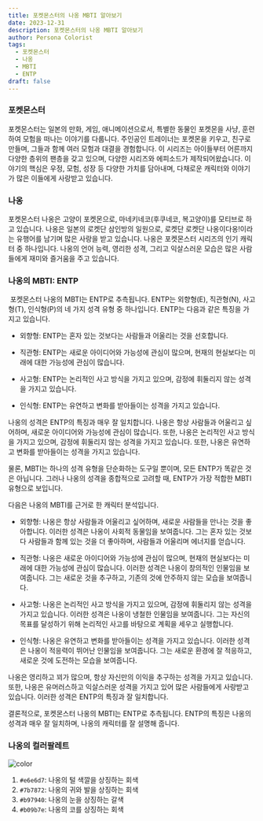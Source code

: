 ```yaml
---
title: 포켓몬스터의 나옹 MBTI 알아보기
date: 2023-12-31
description: 포켓몬스터의 나옹 MBTI 알아보기
author: Persona Colorist
tags:
  - 포켓몬스터
  - 나옹
  - MBTI
  - ENTP
draft: false
---
```

### 포켓몬스터
포켓몬스터는 일본의 만화, 게임, 애니메이션으로서, 특별한 동물인 포켓몬을 사냥, 훈련하여 모험을 떠나는 이야기를 다룹니다. 주인공인 트레이너는 포켓몬을 키우고, 친구로 만들며, 그들과 함께 여러 모험과 대결을 경험합니다.
이 시리즈는 아이들부터 어른까지 다양한 층위의 팬층을 갖고 있으며, 다양한 시리즈와 에피소드가 제작되어왔습니다. 이야기의 핵심은 우정, 모험, 성장 등 다양한 가치를 담아내며, 다채로운 캐릭터와 이야기가 많은 이들에게 사랑받고 있습니다.

### 나옹
포켓몬스터 나옹은 고양이 포켓몬으로, 마네키네코(후쿠네코, 복고양이)를 모티브로 하고 있습니다. 나옹은 일본의 로켓단 삼인방의 일원으로, 로켓단 로켓단 나옹이다옹!이라는 유행어를 남기며 많은 사랑을 받고 있습니다.
나옹은 포켓몬스터 시리즈의 인기 캐릭터 중 하나입니다. 나옹의 언어 능력, 영리한 성격, 그리고 익살스러운 모습은 많은 사람들에게 재미와 즐거움을 주고 있습니다.

### 나옹의 MBTI: ENTP
 포켓몬스터 나옹의 MBTI는 ENTP로 추측됩니다. ENTP는 외향형(E), 직관형(N), 사고형(T), 인식형(P)의 네 가지 성격 유형 중 하나입니다. ENTP는 다음과 같은 특징을 가지고 있습니다.

- 외향형: ENTP는 혼자 있는 것보다는 사람들과 어울리는 것을 선호합니다.
    
- 직관형: ENTP는 새로운 아이디어와 가능성에 관심이 많으며, 현재의 현실보다는 미래에 대한 가능성에 관심이 많습니다.
    
- 사고형: ENTP는 논리적인 사고 방식을 가지고 있으며, 감정에 휘둘리지 않는 성격을 가지고 있습니다.
    
- 인식형: ENTP는 유연하고 변화를 받아들이는 성격을 가지고 있습니다.

나옹의 성격은 ENTP의 특징과 매우 잘 일치합니다. 나옹은 항상 사람들과 어울리고 싶어하며, 새로운 아이디어와 가능성에 관심이 많습니다. 또한, 나옹은 논리적인 사고 방식을 가지고 있으며, 감정에 휘둘리지 않는 성격을 가지고 있습니다. 또한, 나옹은 유연하고 변화를 받아들이는 성격을 가지고 있습니다.

물론, MBTI는 하나의 성격 유형을 단순화하는 도구일 뿐이며, 모든 ENTP가 똑같은 것은 아닙니다. 그러나 나옹의 성격을 종합적으로 고려할 때, ENTP가 가장 적합한 MBTI 유형으로 보입니다.

다음은 나옹의 MBTI를 근거로 한 캐릭터 분석입니다.

- 외향형: 나옹은 항상 사람들과 어울리고 싶어하며, 새로운 사람들을 만나는 것을 좋아합니다. 이러한 성격은 나옹이 사회적 동물임을 보여줍니다. 그는 혼자 있는 것보다 사람들과 함께 있는 것을 더 좋아하며, 사람들과 어울리며 에너지를 얻습니다.
    
- 직관형: 나옹은 새로운 아이디어와 가능성에 관심이 많으며, 현재의 현실보다는 미래에 대한 가능성에 관심이 많습니다. 이러한 성격은 나옹이 창의적인 인물임을 보여줍니다. 그는 새로운 것을 추구하고, 기존의 것에 안주하지 않는 모습을 보여줍니다.
- 사고형: 나옹은 논리적인 사고 방식을 가지고 있으며, 감정에 휘둘리지 않는 성격을 가지고 있습니다. 이러한 성격은 나옹이 냉철한 인물임을 보여줍니다. 그는 자신의 목표를 달성하기 위해 논리적인 사고를 바탕으로 계획을 세우고 실행합니다.
- 인식형: 나옹은 유연하고 변화를 받아들이는 성격을 가지고 있습니다. 이러한 성격은 나옹이 적응력이 뛰어난 인물임을 보여줍니다. 그는 새로운 환경에 잘 적응하고, 새로운 것에 도전하는 모습을 보여줍니다.

나옹은 영리하고 꾀가 많으며, 항상 자신만의 이익을 추구하는 성격을 가지고 있습니다. 또한, 나옹은 유머러스하고 익살스러운 성격을 가지고 있어 많은 사람들에게 사랑받고 있습니다. 이러한 성격은 ENTP의 특징과 잘 일치합니다.

결론적으로, 포켓몬스터 나옹의 MBTI는 ENTP로 추측됩니다. ENTP의 특징은 나옹의 성격과 매우 잘 일치하며, 나옹의 캐릭터를 잘 설명해 줍니다.

### 나옹의 컬러팔레트
![color](https://i.imgur.com/Kh8sXHT.png#center)

1. `#e6e6d7`: 나옹의 털 색깔을 상징하는 회색
2. `#7b7872`: 나옹의 귀와 발을 상징하는 회색
3. `#b97940`: 나옹의 눈을 상징하는 갈색
4. `#b09b7e`: 나옹의 코를 상징하는 회색